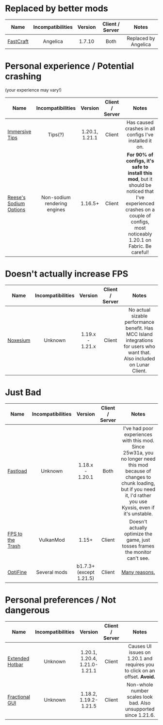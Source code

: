 # Replaced by better mods
| Name | Incompatibilities | Version | Client / Server | Notes |
| --- | :---: | :---: | :---: | :---: |
| [FastCraft](https://www.curseforge.com/minecraft/mc-mods/fastcraft) | Angelica | 1.7.10 | Both | Replaced by Angelica |

# Personal experience / Potential crashing
(your experience may vary!)  

| Name | Incompatibilities | Version | Client / Server | Notes |
| --- | :---: | :---: | :---: | :---: |
| [Immersive Tips](modrinth.com/mod/immersive-tips) | Tips(?) | 1.20.1, 1.21.1 | Client | Has caused crashes in all configs I've installed it on. |
| [Reese's Sodium Options](https://modrinth.com/mod/reeses-sodium-options) | Non-sodium rendering engines | 1.16.5+ | Client | **For 90% of configs, it's safe to install this mod**, but it should be noticed that I've experienced crashes on a couple of configs, most noticeably 1.20.1 on Fabric. Be careful! |

# Doesn't actually increase FPS
| Name | Incompatibilities | Version | Client / Server | Notes |
| --- | :---: | :---: | :---: | :---: |
| [Noxesium](https://modrinth.com/mod/noxesium) | Unknown | 1.19.x - 1.21.x | Client | No actual sizable performance benefit. Has MCC Island integrations for users who want that. Also included on Lunar Client. |

# Just Bad

| Name | Incompatibilities | Version | Client / Server | Notes |
| --- | :---: | :---: | :---: | :---: |
| [Fastload](https://modrinth.com/mod/fastload) | Unknown | 1.18.x - 1.20.1 | Both | I've had poor experiences with this mod. Since 25w31a, you no longer need this mod because of changes to chunk loading, but if you need it, I'd rather you use Kyxsis, even if it's unstable. |
| [FPS to the Trash](https://modrinth.com/mod/fps-to-the-trash) | VulkanMod | 1.15+ | Client | Doesn't actually optimize the game, just tosses frames the monitor can't see. |
| [OptiFine](https://optifine.net) | Several mods | b1.7.3+ (except 1.21.5) | Client | [Many reasons.](./optifine.md) |

# Personal preferences / Not dangerous
| Name | Incompatibilities | Version | Client / Server | Notes |
| --- | :---: | :---: | :---: | :---: |
| [Extended Hotbar](https://modrinth.com/mod/extended-hotbar) | Unknown | 1.20.1, 1.20.4, 1.21.0-1.21.1 | Client | Causes UI issues on 1.20.1 and requires you to click on an offset. **Avoid.** |
| [Fractional GUI](https://modrinth.com/mod/fractionalgui) | Unknown | 1.18.2, 1.19.2-1.21.5 | Client | Non-whole number scales look bad. Also unsupported since 1.21.6. |